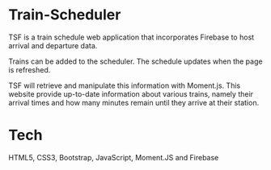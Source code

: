 # Train-Scheduler

TSF is a train schedule web application that incorporates Firebase to host arrival and departure data. 

Trains can be added to the scheduler. The schedule updates when the page is refreshed.

TSF  will retrieve and manipulate this information with Moment.js. This website provide up-to-date information about various trains, namely their arrival times and how many minutes remain until they arrive at their station.

# Tech

 HTML5, CSS3, Bootstrap,
JavaScript, Moment.JS and Firebase 


